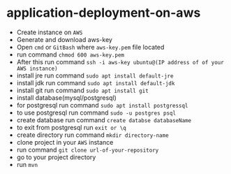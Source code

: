 # application-deployment-on-aws
- Create instance on `AWS`
- Generate and download aws-key
- Open `cmd` or `GitBash` where `aws-key.pem` file located
- run command `chmod 600 aws-key.pem`
- After this run command `ssh -i aws-key ubuntu@(IP address of of your AWS instance)`
- install jre run command `sudo apt install default-jre`
- install jdk run command `sudo apt install default-jdk`
- install git run command `sudo apt install git`
- install database(mysql/postgresql)
- for postgresql run command `sudo apt install postgressql`
- to use postgresql run command `sudo -u postgres psql`
- create database run command `create databse databaseName`
- to exit from postgresql run `exit or \q`
- create directory run command `mkdir directory-name`
- clone project in your `AWS` instance 
- run command `git clone url-of-your-repository`
- go to your project directory
- run `mvn`